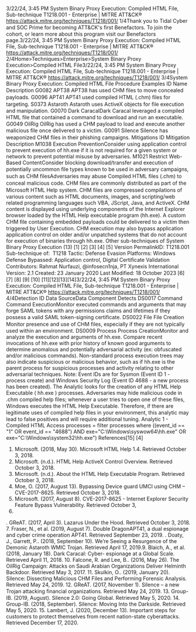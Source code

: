 3/22/24, 3:45 PM System Binary Proxy Execution: Compiled HTML File, Sub-technique T1218.001 - Enterprise | MITRE ATT&CK®
https://attack.mitre.org/techniques/T1218/001/ 1/4Thank you to Tidal Cyber and SOC Prime for becoming ATT&CK's ﬁrst Benefactors. To join the cohort, or learn more about this program visit our
Benefactors page.3/22/24, 3:45 PM System Binary Proxy Execution: Compiled HTML File, Sub-technique T1218.001 - Enterprise | MITRE ATT&CK®
https://attack.mitre.org/techniques/T1218/001/ 2/4Home>Techniques>Enterprise>System Binary Proxy Execution>Compiled HTML File3/22/24, 3:45 PM System Binary Proxy Execution: Compiled HTML File, Sub-technique T1218.001 - Enterprise | MITRE ATT&CK®
https://attack.mitre.org/techniques/T1218/001/ 3/4System Binary Proxy Execution: Compiled HTML File
Procedure Examples
ID Name Description
G0082 APT38 APT38 has used CHM ﬁles to move concealed payloads.
G0096 APT41 APT41 used compiled HTML (.chm) ﬁles for targeting.
S0373 Astaroth Astaroth uses ActiveX objects for ﬁle execution and manipulation. 
G0070 Dark
CaracalDark Caracal leveraged a compiled HTML ﬁle that contained a command to download and run an executable.
G0049 OilRig OilRig has used a CHM payload to load and execute another malicious ﬁle once delivered to a victim.
G0091 Silence Silence has weaponized CHM ﬁles in their phishing campaigns.
Mitigations
ID Mitigation Description
M1038 Execution
PreventionConsider using application control to prevent execution of hh.exe if it is not required for a given
system or network to prevent potential misuse by adversaries.
M1021 Restrict Web-Based
ContentConsider blocking download/transfer and execution of potentially uncommon ﬁle types known to be
used in adversary campaigns, such as CHM ﬁlesAdversaries may abuse Compiled HTML ﬁles (.chm) to conceal malicious code. CHM ﬁles are commonly distributed as part of the Microsoft
HTML Help system. CHM ﬁles are compressed compilations of various content such as HTML documents, images, and scripting/web
related programming languages such VBA, JScript, Java, and ActiveX. CHM content is displayed using underlying components of the
Internet Explorer browser loaded by the HTML Help executable program (hh.exe). 
A custom CHM ﬁle containing embedded payloads could be delivered to a victim then triggered by User Execution. CHM execution may also
bypass application application control on older and/or unpatched systems that do not account for execution of binaries through hh.exe. Other sub-techniques of System Binary Proxy Execution (13)
[1]
[2] [3]
[4]
[5]
Version PermalinkID: T1218.001
Sub-technique of:  T1218
 
Tactic: Defense Evasion
 
Platforms: Windows
 
Defense Bypassed: Application control, Digital Certiﬁcate Validation
Contributors: Rahmat Nurfauzi, @infosecn1nja, PT Xynexis International
Version: 2.1
Created: 23 January 2020
Last Modiﬁed: 18 October 2023
[6]
[7]
[8]
[9]
[10]
[11][12][13][14]3/22/24, 3:45 PM System Binary Proxy Execution: Compiled HTML File, Sub-technique T1218.001 - Enterprise | MITRE ATT&CK®
https://attack.mitre.org/techniques/T1218/001/ 4/4Detection
ID Data SourceData Component Detects
DS0017 Command Command
ExecutionMonitor executed commands and arguments that may forge SAML tokens with any
permissions claims and lifetimes if they possess a valid SAML token-signing certiﬁcate.
DS0022 File File Creation Monitor presence and use of CHM ﬁles, especially if they are not typically used within an
environment.
DS0009 Process Process
CreationMonitor and analyze the execution and arguments of hh.exe. Compare recent invocations
of hh.exe with prior history of known good arguments to determine anomalous and potentially
adversarial activity (ex: obfuscated and/or malicious commands). Non-standard process
execution trees may also indicate suspicious or malicious behavior, such as if hh.exe is the
parent process for suspicious processes and activity relating to other adversarial techniques.
Note: Event IDs are for Sysmon (Event ID 1 - process create) and Windows Security Log (Event
ID 4688 - a new process has been created). The Analytic looks for the creation of any HTML
Help Executable ( hh.exe ) processes. Adversaries may hide malicious code in .chm
compiled help ﬁles; whenever a user tries to open one of these ﬁles, Windows executes the
HTML Help Executable. Therefore, if there are legitimate uses of compiled help ﬁles in your
environment, this analytic may lead to false positives and will require additional tuning.
Analytic 1 - Compiled HTML Access
processes = filter processes where ((event\_id == "1" OR event\_id == "4688")
AND exe="C:\Windows\syswow64\hh.exe" OR exe="C:\Windows\system32\hh.exe")
References[15]
[4]
1. Microsoft. (2018, May 30). Microsoft HTML Help 1.4.
Retrieved October 3, 2018.
2. Microsoft. (n.d.). HTML Help ActiveX Control Overview.
Retrieved October 3, 2018.
3. Microsoft. (n.d.). About the HTML Help Executable Program.
Retrieved October 3, 2018.
4. Moe, O. (2017, August 13). Bypassing Device guard UMCI
using CHM – CVE-2017-8625. Retrieved October 3, 2018.
5. Microsoft. (2017, August 8). CVE-2017-8625 - Internet Explorer
Security Feature Bypass Vulnerability. Retrieved October 3,
2018.
 . GReAT. (2017, April 3). Lazarus Under the Hood. Retrieved
October 3, 2018.
7. Fraser, N., et al. (2019, August 7). Double DragonAPT41, a
dual espionage and cyber crime operation APT41. Retrieved
September 23, 2019.
 . Doaty, J., Garrett, P.. (2018, September 10). We’re Seeing a
Resurgence of the Demonic Astaroth WMIC Trojan. Retrieved
April 17, 2019.9. Blaich, A., et al. (2018, January 18). Dark Caracal: Cyber-
espionage at a Global Scale. Retrieved April 11, 2018.
10. Falcone, R. and Lee, B.. (2016, May 26). The OilRig Campaign:
Attacks on Saudi Arabian Organizations Deliver Helminth
Backdoor. Retrieved May 3, 2017.
11. Skulkin, O.. (2019, January 20). Silence: Dissecting Malicious
CHM Files and Performing Forensic Analysis. Retrieved May
24, 2019.
12. GReAT. (2017, November 1). Silence – a new Trojan attacking
ﬁnancial organizations. Retrieved May 24, 2019.
13. Group-IB. (2019, August). Silence 2.0: Going Global. Retrieved
May 5, 2020.
14. Group-IB. (2018, September). Silence: Moving Into the
Darkside. Retrieved May 5, 2020.
15. Lambert, J. (2020, December 13). Important steps for
customers to protect themselves from recent nation-state
cyberattacks. Retrieved December 17, 2020.